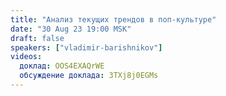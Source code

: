 ```yaml
---
title: "Анализ текущих трендов в поп-культуре"
date: "30 Aug 23 19:00 MSK"
draft: false
speakers: ["vladimir-barishnikov"]
videos:
  доклад: OOS4EXAQrWE
  обсуждение доклада: 3TXj8j0EGMs
---
```

